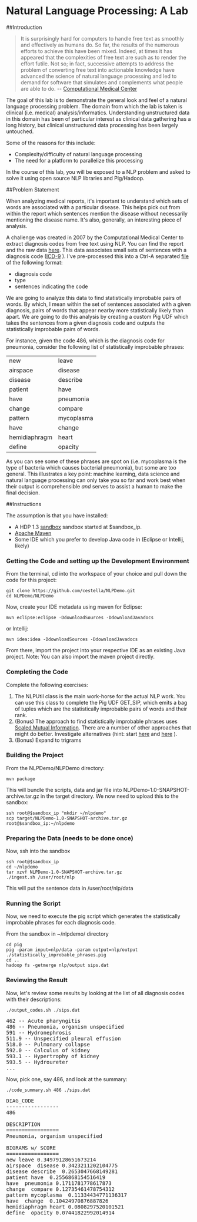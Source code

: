 Natural Language Processing: A Lab
=========

##Introduction

> It is surprisingly hard for computers to handle free text as smoothly
> and effectively as humans do. So far, the results of the numerous
> efforts to achieve this have been mixed. Indeed, at times it has
> appeared that the complexities of free text are such as to render the
> effort futile. Not so; in fact, successive attempts to address the
> problem of converting free text into actionable knowledge have advanced
> the science of natural language processing and led to demand for
> software that simulates and complements what people are able to do. 
-- [Computational Medical Center](http://computationalmedicine.org/challenge/previous)

The goal of this lab is to demonstrate the general look and feel of a
natural language processing problem.  The domain from which the lab is
taken is clinical (i.e. medical) analysis/informatics.  Understanding
unstructured data in this domain has been of particular interest as
 clinical data gathering has a long history, but clinical unstructured 
data processing has been largely untouched. 


Some of the reasons for this include:
* Complexity/difficulty of natural language processing
* The need for a platform to parallelize this processing

In the course of this lab, you will be exposed to a NLP problem and
asked to solve it using open source NLP libraries and Pig/Hadoop.

##Problem Statement

When analyzing medical reports, it's important to understand which sets
of words are associated with a particular disease. This helps pick out
from within the report which sentences mention the disease without
necessarily mentioning the disease name.  It's also, generally, an
interesting piece of analysis.

A challenge was created in 2007 by the Computational Medical Center to
extract diagnosis codes from free text using NLP.  You can find the
report and the raw data
[here](http://computationalmedicine.org/challenge/previous).
This data associates small sets of sentences with a diagnosis code 
([ICD-9](http://en.wikipedia.org/wiki/Diagnosis_code) ).  I've
pre-processed this into a Ctrl-A separated
[file](https://raw.github.com/cestella/NLPDemo/solution/NLPDemo/src/main/data/sentences.dat) of the following format:
* diagnosis code
* type
* sentences indicating the code

We are going to analyze this data to find statistically improbable pairs
of words.  By which, I mean within the set of sentences associated with
a given diagnosis, pairs of words that appear nearby more statistically
likely than apart.  We are going to do this analysis by creating a
custom Pig UDF which takes the sentences from a given diagnosis code and
outputs the statistically improbable pairs of words.

For instance, given the code 486, which is the diagnosis code for
pneumonia, consider the following list of statistically improbable
phrases:
<table>
<tr><td>new</td><td>leave</td></tr>
<tr><td>airspace</td><td>disease</td></tr>
<tr><td>disease</td><td>describe</td></tr> 
<tr><td>patient</td><td>have</td></tr> 
<tr><td>have</td><td>pneumonia</td></tr> 
<tr><td>change</td><td>compare</td></tr> 
<tr><td>pattern</td><td>mycoplasma</td></tr> 
<tr><td>have</td><td>change</td></tr> 
<tr><td>hemidiaphragm</td><td>heart</td></tr> 
<tr><td>define</td><td>opacity</td></tr>
</table> 

As you can see some of these phrases are spot on (i.e. mycoplasma is
the type of bacteria which causes bacterial pneumonia), but some are
too general.  This illustrates a key point: machine learning, data
science and natural language processing can only take you so far and
work best when their output is comprehensible *and* serves to assist a
human to make the final decision.

##Instructions

The assumption is that you have installed:
* A HDP 1.3 [sandbox](http://hortonworks.com/products/hortonworks-sandbox/) sandbox started at $sandbox_ip.
* [Apache Maven](http://maven.apache.org)
* Some IDE which you prefer to develop Java code in (Eclipse or
  Intellij, likely)

### Getting the Code and setting up the Development Environment
From the terminal, cd into the workspace of your choice and pull down
the code for this project:

	git clone https://github.com/cestella/NLPDemo.git
	cd NLPDemo/NLPDemo

Now, create your IDE metadata using maven for Eclipse:

	mvn eclipse:eclipse -DdownloadSources -DdownloadJavadocs

or Intellij:

	mvn idea:idea -DdownloadSources -DdownloadJavadocs

From there, import the project into your respective IDE as an existing
Java project.  Note: You can also import the maven project directly.

### Completing the Code

Complete the following exercises:

1. The NLPUtil class is the main work-horse for the actual NLP work.  You
can use this class to complete the Pig UDF GET_SIP, which emits a bag of
tuples which are the statistically improbable pairs of words and their
rank. 
2. (Bonus) The approach to find statistically improbable phrases uses
  [Scaled Mutual
Information](http://matpalm.com/blog/2011/10/22/collocations_1/).  There
are a number of other approaches that might do better.  Investigate
alternatives (hint: start
[here](http://matpalm.com/blog/2011/11/05/collocations_2/) and
[here](http://tdunning.blogspot.com/2008/03/surprise-and-coincidence.html)
).
3. (Bonus) Expand to trigrams

### Building the Project
From the NLPDemo/NLPDemo directory:

	mvn package

This will bundle the scripts, data and jar file into
NLPDemo-1.0-SNAPSHOT-archive.tar.gz in the target directory.
We now need to upload this to the sandbox:

	ssh root@$sandbox_ip "mkdir ~/nlpdemo"
	scp target/NLPDemo-1.0-SNAPSHOT-archive.tar.gz root@$sandbox_ip:~/nlpdemo


### Preparing the Data (needs to be done once)

Now, ssh into the sandbox

	ssh root@$sandbox_ip
	cd ~/nlpdemo
	tar xzvf NLPDemo-1.0-SNAPSHOT-archive.tar.gz
	./ingest.sh /user/root/nlp

This will put the sentence data in /user/root/nlp/data

### Running the Script

Now, we need to execute the pig script which generates the statistically
improbable phrases for each diagnosis code.

From the sandbox in ~/nlpdemo/ directory

	cd pig
	pig -param input=nlp/data -param output=nlp/output ./statistically_improbable_phrases.pig
	cd ..
	hadoop fs -getmerge nlp/output sips.dat

### Reviewing the Result

Now, let's review some results by looking at the list of all diagnosis
codes with their descriptions:

	./output_codes.sh ./sips.dat

<pre>
462 -- Acute pharyngitis
486 -- Pneumonia, organism unspecified
591 -- Hydronephrosis
511.9 -- Unspecified pleural effusion
518.0 -- Pulmonary collapse
592.0 -- Calculus of kidney
593.1 -- Hypertrophy of kidney
593.5 -- Hydroureter
...
</pre>

Now, pick one, say 486, and look at the summary:

	./code_summary.sh 486 ./sips.dat

<pre>
DIAG_CODE
-----------------
486

DESCRIPTION
=================
Pneumonia, organism unspecified

BIGRAMS w/ SCORE
=================
new leave 0.34979128651673214
airspace  disease 0.3423211202104775
disease describe  0.2653047668149281
patient have  0.2556868154516419
have  pneumonia 0.1711781778617873
change  compare 0.12735461478754312
pattern mycoplasma  0.11334434771136317
have  change  0.10424970876887826
hemidiaphragm heart 0.0808297520101521
define  opacity 0.07441822992014914
</pre>
